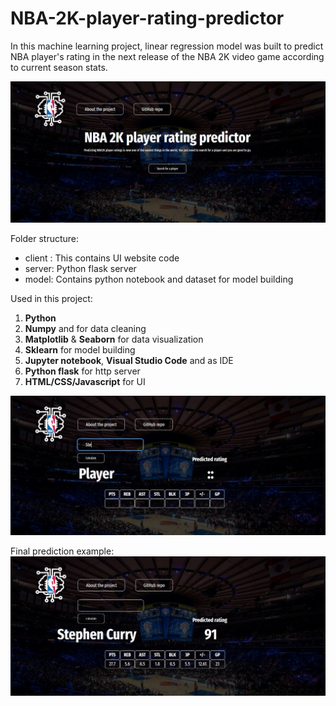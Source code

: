 # NBA-2K-player-rating-predictor

In this machine learning project, linear regression model was built to predict NBA player's 
rating in the next release of the NBA 2K video game according to current season stats.

![](https://github.com/mattdmv/NBA-2K-player-rating-predictor/blob/master/img01.JPG)

Folder structure:
* client : This contains UI website code 
* server: Python flask server
* model: Contains python notebook and dataset for model building

Used in this project:
1. **Python**
2. **Numpy** and for data cleaning
3. **Matplotlib** & **Seaborn** for data visualization
4. **Sklearn** for model building
5. **Jupyter notebook**, **Visual Studio Code** and as IDE
6. **Python flask** for http server
7. **HTML/CSS/Javascript** for UI

![](https://github.com/mattdmv/NBA-2K-player-rating-predictor/blob/master/img02.JPG)

Final prediction example:
![](https://github.com/mattdmv/NBA-2K-player-rating-predictor/blob/master/img03.JPG)
